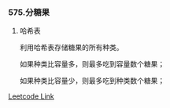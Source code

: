 ### 575.分糖果

1. 哈希表

    利用哈希表存储糖果的所有种类。

    如果种类比容量多，则最多吃到容量数个糖果；
    
    如果种类比容量少，则最多吃到种类数个糖果；

[Leetcode Link](https://leetcode-cn.com/problems/distribute-candies/)